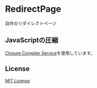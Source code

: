 # RedirectPage
自作のリダイレクトページ

## JavaScriptの圧縮
[Closure Compiler Service](https://closure-compiler.appspot.com/home)を使用しています。

## License
[MIT License](./LICENSE)
